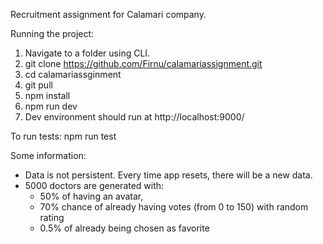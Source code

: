 Recruitment assignment for Calamari company.

Running the project:
1. Navigate to a folder using CLI.
2. git clone https://github.com/Firnu/calamariassignment.git
3. cd calamariassginment
4. git pull
5. npm install
6. npm run dev
7. Dev environment should run at http://localhost:9000/

To run tests: npm run test

Some information:
- Data is not persistent. Every time app resets, there will be a new data.
- 5000 doctors are generated with:
  - 50% of having an avatar,
  - 70% chance of already having votes (from 0 to 150) with random rating
  - 0.5% of already being chosen as favorite
